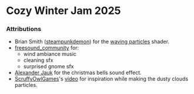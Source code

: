 # Cozy Winter Jam 2025

### Attributions

- Brian Smith ([steampunkdemon](https://steampunkdemon.itch.io/)) for the [waving particles](https://godotshaders.com/shader/waving-particles/) shader.
- [freesound_community](https://pixabay.com/users/freesound_community-46691455/) for:
	+ wind ambiance music
	+ cleaning sfx
	+ surprised gnome sfx
- [Alexander Jauk](https://pixabay.com/users/alex_jauk-16800354) for the christmas bells sound effect.
- [ScruffyOwlGames](https://www.youtube.com/@ScruffyOwlGames)'s [video](https://www.youtube.com/watch?v=b7fbQ28_8w8) for inspiration while making the dusty clouds particles.
